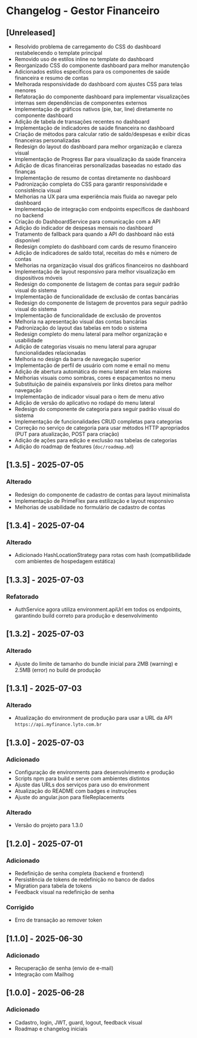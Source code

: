 # Changelog - Gestor Financeiro

## [Unreleased]

- Resolvido problema de carregamento do CSS do dashboard restabelecendo o template principal
- Removido uso de estilos inline no template do dashboard
- Reorganizado CSS do componente dashboard para melhor manutenção
- Adicionados estilos específicos para os componentes de saúde financeira e resumo de contas
- Melhorada responsividade do dashboard com ajustes CSS para telas menores
- Refatoração do componente dashboard para implementar visualizações internas sem dependências de componentes externos
- Implementação de gráficos nativos (pie, bar, line) diretamente no componente dashboard
- Adição de tabela de transações recentes no dashboard
- Implementação de indicadores de saúde financeira no dashboard
- Criação de métodos para calcular ratio de saldo/despesas e exibir dicas financeiras personalizadas
- Redesign do layout do dashboard para melhor organização e clareza visual
- Implementação de Progress Bar para visualização da saúde financeira
- Adição de dicas financeiras personalizadas baseadas no estado das finanças
- Implementação de resumo de contas diretamente no dashboard
- Padronização completa do CSS para garantir responsividade e consistência visual
- Melhorias na UX para uma experiência mais fluida ao navegar pelo dashboard
- Implementação de integração com endpoints específicos de dashboard no backend
- Criação do DashboardService para comunicação com a API
- Adição do indicador de despesas mensais no dashboard
- Tratamento de fallback para quando a API do dashboard não está disponível
- Redesign completo do dashboard com cards de resumo financeiro
- Adição de indicadores de saldo total, receitas do mês e número de contas
- Melhorias na organização visual dos gráficos financeiros no dashboard
- Implementação de layout responsivo para melhor visualização em dispositivos móveis
- Redesign do componente de listagem de contas para seguir padrão visual do sistema
- Implementação de funcionalidade de exclusão de contas bancárias
- Redesign do componente de listagem de proventos para seguir padrão visual do sistema
- Implementação de funcionalidade de exclusão de proventos
- Melhoria na apresentação visual das contas bancárias
- Padronização do layout das tabelas em todo o sistema
- Redesign completo do menu lateral para melhor organização e usabilidade
- Adição de categorias visuais no menu lateral para agrupar funcionalidades relacionadas
- Melhoria no design da barra de navegação superior
- Implementação de perfil de usuário com nome e email no menu
- Adição de abertura automática do menu lateral em telas maiores
- Melhorias visuais como sombras, cores e espaçamentos no menu
- Substituição de painéis expansíveis por links diretos para melhor navegação
- Implementação de indicador visual para o item de menu ativo
- Adição de versão do aplicativo no rodapé do menu lateral
- Redesign do componente de categoria para seguir padrão visual do sistema
- Implementação de funcionalidades CRUD completas para categorias
- Correção no serviço de categoria para usar métodos HTTP apropriados (PUT para atualização, POST para criação)
- Adição de ações para edição e exclusão nas tabelas de categorias
- Adição do roadmap de features (`doc/roadmap.md`)

## [1.3.5] - 2025-07-05

### Alterado

- Redesign do componente de cadastro de contas para layout minimalista
- Implementação de PrimeFlex para estilização e layout responsivo
- Melhorias de usabilidade no formulário de cadastro de contas

## [1.3.4] - 2025-07-04

### Alterado

- Adicionado HashLocationStrategy para rotas com hash (compatibilidade com ambientes de hospedagem estática)

## [1.3.3] - 2025-07-03

### Refatorado

- AuthService agora utiliza environment.apiUrl em todos os endpoints, garantindo build correto para produção e desenvolvimento

## [1.3.2] - 2025-07-03

### Alterado

- Ajuste do limite de tamanho do bundle inicial para 2MB (warning) e 2.5MB (error) no build de produção

## [1.3.1] - 2025-07-03

### Alterado

- Atualização do environment de produção para usar a URL da API `https://api.myfinance.lyto.com.br`

## [1.3.0] - 2025-07-03

### Adicionado

- Configuração de environments para desenvolvimento e produção
- Scripts npm para build e serve com ambientes distintos
- Ajuste das URLs dos serviços para uso do environment
- Atualização do README com badges e instruções
- Ajuste do angular.json para fileReplacements

### Alterado

- Versão do projeto para 1.3.0

## [1.2.0] - 2025-07-01

### Adicionado

- Redefinição de senha completa (backend e frontend)
- Persistência de tokens de redefinição no banco de dados
- Migration para tabela de tokens
- Feedback visual na redefinição de senha

### Corrigido
- Erro de transação ao remover token

## [1.1.0] - 2025-06-30
### Adicionado
- Recuperação de senha (envio de e-mail)
- Integração com Mailhog

## [1.0.0] - 2025-06-28
### Adicionado
- Cadastro, login, JWT, guard, logout, feedback visual
- Roadmap e changelog iniciais
